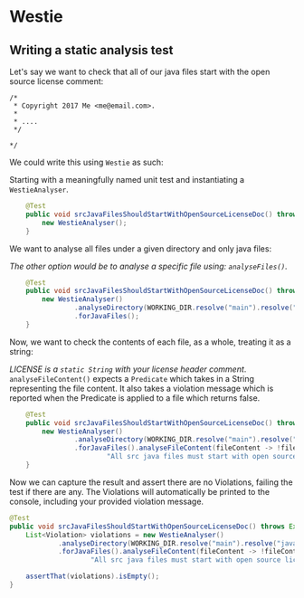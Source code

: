 # Westie

## Writing a static analysis test

Let's say we want to check that all of our java files start with the open source license comment:

```
/*
 * Copyright 2017 Me <me@email.com>.
 *
 * ....
 */

*/
```

We could write this using `Westie` as such:

Starting with a meaningfully named unit test and instantiating a `WestieAnalyser`.
```java
    @Test
    public void srcJavaFilesShouldStartWithOpenSourceLicenseDoc() throws Exception {
        new WestieAnalyser();
    }
```

We want to analyse all files under a given directory and only java files:

_The other option would be to analyse a specific file using: `analyseFiles()`._
```java
    @Test
    public void srcJavaFilesShouldStartWithOpenSourceLicenseDoc() throws Exception {
        new WestieAnalyser()
                .analyseDirectory(WORKING_DIR.resolve("main").resolve("java"))
                .forJavaFiles();
    }
```

Now, we want to check the contents of each file, as a whole, treating it as a string:

_LICENSE is a `static String` with your license header comment_.
`analyseFileContent()` expects a `Predicate` which takes in a String representing the file content.
It also takes a violation message which is reported when the Predicate is applied to a file which returns false.
```java
    @Test
    public void srcJavaFilesShouldStartWithOpenSourceLicenseDoc() throws Exception {
        new WestieAnalyser()
                .analyseDirectory(WORKING_DIR.resolve("main").resolve("java"))
                .forJavaFiles().analyseFileContent(fileContent -> !fileContent.startsWith(LICENSE),
                        "All src java files must start with open source license header.");
    }
```

Now we can capture the result and assert there are no Violations, failing the test if there are any.
The Violations will automatically be printed to the console, including your provided violation message.
```java
@Test
public void srcJavaFilesShouldStartWithOpenSourceLicenseDoc() throws Exception {
    List<Violation> violations = new WestieAnalyser()
            .analyseDirectory(WORKING_DIR.resolve("main").resolve("java"))
            .forJavaFiles().analyseFileContent(fileContent -> !fileContent.startsWith(LICENSE),
                    "All src java files must start with open source license header.");

    assertThat(violations).isEmpty();
}
```